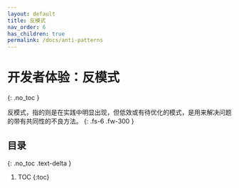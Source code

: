 ```yaml
---
layout: default
title: 反模式
nav_order: 6
has_children: true
permalink: /docs/anti-patterns
---
```


# 开发者体验：反模式
{: .no_toc }

反模式，指的则是在实践中明显出现，但低效或有待优化的模式，是用来解决问题的带有共同性的不良方法。 
{: .fs-6 .fw-300 }

## 目录
{: .no_toc .text-delta }

1. TOC
{:toc}
